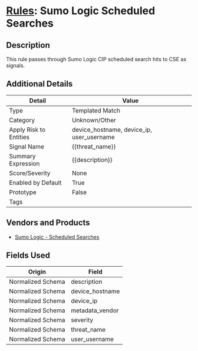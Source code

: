# [Rules](README.md): Sumo Logic Scheduled Searches

## Description
This rule passes through Sumo Logic CIP scheduled search hits to CSE as signals.

## Additional Details
|Detail|Value|
|----|----|
|Type|Templated Match|
|Category|Unknown/Other|
|Apply Risk to Entities|device_hostname, device_ip, user_username|
|Signal Name|{{threat_name}}|
|Summary Expression|{{description}}|
|Score/Severity|None|
|Enabled by Default|True|
|Prototype|False|
|Tags||
## Vendors and Products
- [Sumo Logic - Scheduled Searches](../products/3BC43668-77AA-41E6-801E-447AE1291408.md)


## Fields Used

|Origin|Field|
|----|----|
|Normalized Schema|description|
|Normalized Schema|device_hostname|
|Normalized Schema|device_ip|
|Normalized Schema|metadata_vendor|
|Normalized Schema|severity|
|Normalized Schema|threat_name|
|Normalized Schema|user_username|


